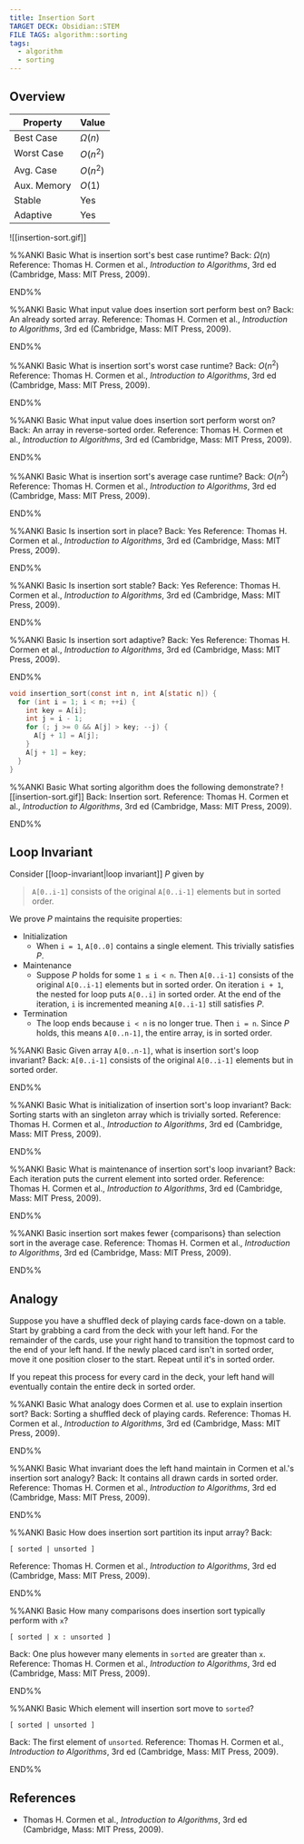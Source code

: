 ```yaml
---
title: Insertion Sort
TARGET DECK: Obsidian::STEM
FILE TAGS: algorithm::sorting
tags:
  - algorithm
  - sorting
---
```


## Overview

Property    | Value
----------- | --------
Best Case   | $\Omega(n)$
Worst Case  | $O(n^2)$
Avg. Case   | $O(n^2)$
Aux. Memory | $O(1)$
Stable      | Yes
Adaptive    | Yes

![[insertion-sort.gif]]

%%ANKI
Basic
What is insertion sort's best case runtime?
Back: $\Omega(n)$
Reference: Thomas H. Cormen et al., *Introduction to Algorithms*, 3rd ed (Cambridge, Mass: MIT Press, 2009).
<!--ID: 1706925879541-->
END%%

%%ANKI
Basic
What input value does insertion sort perform best on?
Back: An already sorted array.
Reference: Thomas H. Cormen et al., *Introduction to Algorithms*, 3rd ed (Cambridge, Mass: MIT Press, 2009).
<!--ID: 1706925921544-->
END%%

%%ANKI
Basic
What is insertion sort's worst case runtime?
Back: $O(n^2)$
Reference: Thomas H. Cormen et al., *Introduction to Algorithms*, 3rd ed (Cambridge, Mass: MIT Press, 2009).
<!--ID: 1706926586947-->
END%%

%%ANKI
Basic
What input value does insertion sort perform worst on?
Back: An array in reverse-sorted order.
Reference: Thomas H. Cormen et al., *Introduction to Algorithms*, 3rd ed (Cambridge, Mass: MIT Press, 2009).
<!--ID: 1706926586951-->
END%%

%%ANKI
Basic
What is insertion sort's average case runtime?
Back: $O(n^2)$
Reference: Thomas H. Cormen et al., *Introduction to Algorithms*, 3rd ed (Cambridge, Mass: MIT Press, 2009).
<!--ID: 1707329732933-->
END%%

%%ANKI
Basic
Is insertion sort in place?
Back: Yes
Reference: Thomas H. Cormen et al., *Introduction to Algorithms*, 3rd ed (Cambridge, Mass: MIT Press, 2009).
<!--ID: 1706926586955-->
END%%

%%ANKI
Basic
Is insertion sort stable?
Back: Yes
Reference: Thomas H. Cormen et al., *Introduction to Algorithms*, 3rd ed (Cambridge, Mass: MIT Press, 2009).
<!--ID: 1706926586959-->
END%%

%%ANKI
Basic
Is insertion sort adaptive?
Back: Yes
Reference: Thomas H. Cormen et al., *Introduction to Algorithms*, 3rd ed (Cambridge, Mass: MIT Press, 2009).
<!--ID: 1707504634779-->
END%%

```c
void insertion_sort(const int n, int A[static n]) {
  for (int i = 1; i < n; ++i) {
	int key = A[i];
	int j = i - 1;
	for (; j >= 0 && A[j] > key; --j) {
	  A[j + 1] = A[j];
	}
	A[j + 1] = key;
  }
}
```

%%ANKI
Basic
What sorting algorithm does the following demonstrate?
![[insertion-sort.gif]]
Back: Insertion sort.
Reference: Thomas H. Cormen et al., *Introduction to Algorithms*, 3rd ed (Cambridge, Mass: MIT Press, 2009).
<!--ID: 1707400559085-->
END%%

## Loop Invariant

Consider [[loop-invariant|loop invariant]] $P$ given by

> `A[0..i-1]` consists of the original `A[0..i-1]` elements but in sorted order.

We prove $P$ maintains the requisite properties:

* Initialization
	* When `i = 1`, `A[0..0]` contains a single element. This trivially satisfies $P$.
* Maintenance
	* Suppose $P$ holds for some `1 ≤ i < n`. Then `A[0..i-1]` consists of the original `A[0..i-1]` elements but in sorted order. On iteration `i + 1`, the nested for loop puts `A[0..i]` in sorted order. At the end of the iteration, `i` is incremented meaning `A[0..i-1]` still satisfies $P$.
* Termination
	* The loop ends because `i < n` is no longer true. Then `i = n`. Since $P$ holds, this means `A[0..n-1]`, the entire array, is in sorted order.

%%ANKI
Basic
Given array `A[0..n-1]`, what is insertion sort's loop invariant?
Back: `A[0..i-1]` consists of the original `A[0..i-1]` elements but in sorted order.
<!--ID: 1707332638371-->
END%%

%%ANKI
Basic
What is initialization of insertion sort's loop invariant?
Back: Sorting starts with an singleton array which is trivially sorted.
Reference: Thomas H. Cormen et al., *Introduction to Algorithms*, 3rd ed (Cambridge, Mass: MIT Press, 2009).
<!--ID: 1707332638373-->
END%%

%%ANKI
Basic
What is maintenance of insertion sort's loop invariant?
Back: Each iteration puts the current element into sorted order.
Reference: Thomas H. Cormen et al., *Introduction to Algorithms*, 3rd ed (Cambridge, Mass: MIT Press, 2009).
<!--ID: 1707332638375-->
END%%

%%ANKI
Basic
insertion sort makes fewer {comparisons} than selection sort in the average case.
Reference: Thomas H. Cormen et al., *Introduction to Algorithms*, 3rd ed (Cambridge, Mass: MIT Press, 2009).
<!--ID: 1707500283783-->
END%%

## Analogy

Suppose you have a shuffled deck of playing cards face-down on a table. Start by grabbing a card from the deck with your left hand. For the remainder of the cards, use your right hand to transition the topmost card to the end of your left hand. If the newly placed card isn't in sorted order, move it one position closer to the start. Repeat until it's in sorted order.

If you repeat this process for every card in the deck, your left hand will eventually contain the entire deck in sorted order.

%%ANKI
Basic
What analogy does Cormen et al. use to explain insertion sort?
Back: Sorting a shuffled deck of playing cards.
Reference: Thomas H. Cormen et al., *Introduction to Algorithms*, 3rd ed (Cambridge, Mass: MIT Press, 2009).
<!--ID: 1706927594729-->
END%%

%%ANKI
Basic
What invariant does the left hand maintain in Cormen et al.'s insertion sort analogy?
Back: It contains all drawn cards in sorted order.
Reference: Thomas H. Cormen et al., *Introduction to Algorithms*, 3rd ed (Cambridge, Mass: MIT Press, 2009).
<!--ID: 1706927594732-->
END%%

%%ANKI
Basic
How does insertion sort partition its input array?
Back:
```
[ sorted | unsorted ]
```
Reference: Thomas H. Cormen et al., *Introduction to Algorithms*, 3rd ed (Cambridge, Mass: MIT Press, 2009).
<!--ID: 1707399790957-->
END%%

%%ANKI
Basic
How many comparisons does insertion sort typically perform with `x`?
```
[ sorted | x : unsorted ]
```
Back: One plus however many elements in `sorted` are greater than `x`.
Reference: Thomas H. Cormen et al., *Introduction to Algorithms*, 3rd ed (Cambridge, Mass: MIT Press, 2009).
<!--ID: 1707399790958-->
END%%

%%ANKI
Basic
Which element will insertion sort move to `sorted`?
```
[ sorted | unsorted ]
```
Back: The first element of `unsorted`.
Reference: Thomas H. Cormen et al., *Introduction to Algorithms*, 3rd ed (Cambridge, Mass: MIT Press, 2009).
<!--ID: 1707399790960-->
END%%

## References

* Thomas H. Cormen et al., *Introduction to Algorithms*, 3rd ed (Cambridge, Mass: MIT Press, 2009).
